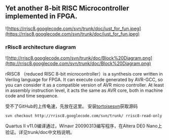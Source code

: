 ## Yet another 8-bit RISC Microcontroller implemented in FPGA. ##

![https://rrisc8.googlecode.com/svn/trunk/doc/just_for_fun.jpeg](https://rrisc8.googlecode.com/svn/trunk/doc/just_for_fun.jpeg)

### rRisc8 architecture diagram ###
![http://rrisc8.googlecode.com/svn/trunk/doc/Block%20Diagram.png](http://rrisc8.googlecode.com/svn/trunk/doc/Block%20Diagram.png)

rRISC8 （reduced RISC 8-bit microcontroller）is a synthesis core written in Verilog language for FPGA. It can execute code generated by AVR-GCC, so you can consider it as a compatible version of AVR micro controller. At least in assembly instruction level, it acts the same as AVR core, both in machine code and time sequence.

受不了GitHub的上传龟速，先放在这里。
安装[tortoisesvn](http://tortoisesvn.net)获取源码
```
svn checkout http://rrisc8.googlecode.com/svn/trunk/ rrisc8-read-only
```
Quartus II v11.0编译通过，Winavr 20090313编写程序，在Altera DE0 Nano上验证。详见trunk/doc中文档说明。